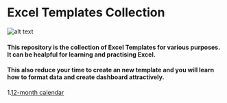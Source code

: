 # Excel Templates Collection

![alt text](https://images.ctfassets.net/lzny33ho1g45/excel-online-guide-p-img/b800bd34c077003197f95b1bac3b2a73/file.png?w=1520&fm=jpg&q=30&fit=thumb&h=760 "Excel")

#### This repository is the collection of Excel Templates for various purposes. It can be healpful for learning and practising Excel.
#### This also reduce your time to create an new template and you will learn how to format data and create dashboard attractively.

1.[12-month calendar]([https://www.google.com](https://github.com/thabresh-data-scientist/Microsoft-Excel/blob/main/12-month%20calendar.xlsx))


